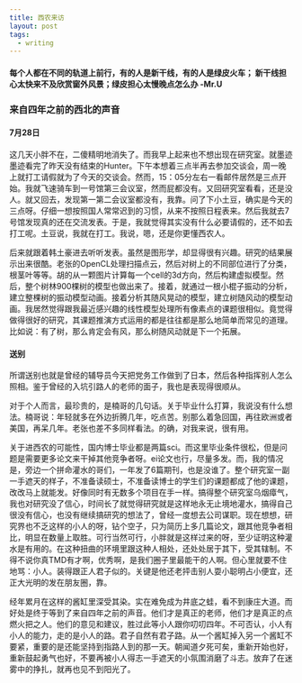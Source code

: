 ```yaml
---
title: 西农来访
layout: post
tags:
  - writing
---
```


#### 每个人都在不同的轨道上前行，有的人是新干线，有的人是绿皮火车； 新干线担心太快来不及欣赏窗外风景；绿皮担心太慢晚点怎么办  -Mr.U

### 来自四年之前的西北的声音

#### 7月28日 

这几天小胖不在，二傻精明地消失了。而我早上起来也不想出现在研究室。就墨迹墨迹看完了昨天没有结束的Hunter。下午本想着三点半再去参加交谈会，周一晚上就打工请假就为了今天的交谈会。然而，15：05分左右一看邮件居然是三点开始。我就飞速骑车到一号馆第三会议室，然而屁都没有。又回研究室看看，还是没人。就又回去，发现第一第二会议室都没有，我靠。问了下小土豆，确实是今天的三点呀。仔细一想按照国人常常迟到的习惯，从来不按照日程表来。然后我就去7号馆发现真的还在交流发表。于是，我就觉得其实没有什么必要请假的，还不如去打工呢。土豆说，我就在打工。我说，嗯，还是你更懂西农人。

后来就跟着韩土豪进去听听发表。虽然是图形学，却显得很有兴趣。研究的结果展示出来很酷。老张的OpenCL处理扫描点云，然后对树上的不同部位进行了分类，根茎叶等等。胡的从一颗图片计算每一个cell的3d方向，然后构建虚拟模型。然后，整个树林900棵树的模型也做出来了。接着，就通过一根小棍子振动的分析，建立整棵树的振动模型动画。接着分析其随风晃动的模型，建立树随风动的模型动画。我居然觉得跟我最近感兴趣的线性模型处理所有像素点的课题很相似。竟觉得做得很好的研究，其课题推演方式运用的都是往往都是那么地简单而常见的道理。比如说：有了树，那么肯定会有风，那么树随风动就是下一个拓展。

#### 送别

所谓送别也就是曾经的辅导员今天把党务工作做到了日本，然后各种指挥别人怎么照相。鉴于曾经的入坑引路人的老师的面子，我也是表现得很顺从。

对于个人而言，最珍贵的，是楠哥的几句话。关于毕业什么打算，我说没有什么想法。楠哥说：年轻就多在外边折腾几年，吃点苦。别那么着急回国，再往欧洲或者美国，再呆几年。老张也差不多同样看法。的确，对我来说，很有用。

关于进西农的可能性，国内博士毕业都是两篇sci。而这里毕业条件很松，但是问题是需要更多论文来干掉其他竞争者呀。ei论文也行，尽量多发。而，我的情况是，旁边一个拼命灌水的哥们，一年发了6篇期刊，也是没谁了。整个研究室一副一手遮天的样子，不准备读硕士，不准备读博士的学生们的课题都成了他的课题，改改马上就能发。好像同时有无数多个项目在手一样。搞得整个研究室乌烟瘴气，我也对研究没了信心，时间长了就觉得研究就是这样地永无止境地灌水，搞得自己很没有信心，也没有继续搞研究的想法了，曾经一度想去公司谋职。现在想想，研究界也不乏这样的小人的呀，钻个空子，只为简历上多几篇论文，跟其他竞争者相比，明显在数量上取胜。可行当然可行，小胖就是这样过来的呀，至少证明这种灌水是有用的。在这种扭曲的环境里跟这种人相处，还处处居于其下，受其辖制。不得不说你真TMD有才啊，优秀啊，是我们圈子里最能干的人啊。但心里就要不住地骂：小人。装得跟正人君子似的。关键是他还老抨击别人耍小聪明占小便宜，还正大光明的发在朋友圈，靠。

经年累月在这样的酱缸里深受其染。实在难免成为井底之蛙，看不到康庄大道。而好处是终于等到了来自四年之前的声音。他们才是真正的老师，他们才是真正的点燃火把之人。他们的意见和建议，胜过此等小人跟你叨叨四年。不可否认，小人有小人的能力，走的是小人的路。君子自然有君子路。从一个酱缸掉入另一个酱缸不要紧，重要的是还能坚持到指路人到的那一天。朝闻道夕死可矣，重新开始也好，重新鼓起勇气也好，不要再被小人得志一手遮天的小氛围消磨了斗志。放弃了在迷雾中的挣扎，就再也见不到阳光了。
